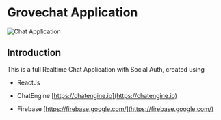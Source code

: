 # Grovechat Application

![Chat Application](https://ibb.co/vjnD0bg)

## Introduction

This is a full Realtime Chat Application with Social Auth, created using

- ReactJs

- ChatEngine [https://chatengine.io](https://chatengine.io)

- Firebase [https://firebase.google.com/](https://firebase.google.com/)


